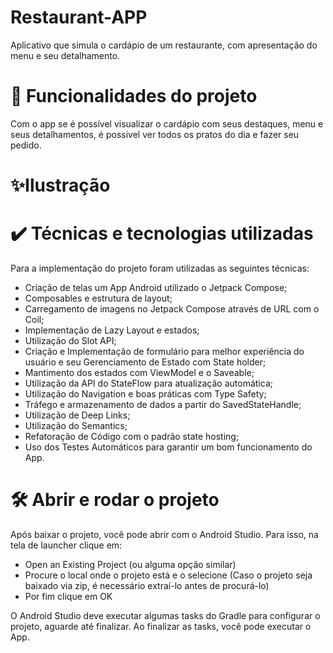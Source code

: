 # Restaurant-APP
Aplicativo que simula o cardápio de um restaurante, com apresentação do menu e seu detalhamento.

# 🔨 Funcionalidades do projeto
Com o app se é possível visualizar o cardápio com seus destaques, menu e seus detalhamentos, é possivel ver todos os pratos do dia e fazer seu pedido.

# ✨Ilustração



# ✔️ Técnicas e tecnologias utilizadas


Para a implementação do projeto foram utilizadas as seguintes técnicas:
* Criação de telas um App Android utilizado o Jetpack Compose;
* Composables e estrutura de layout;
* Carregamento de imagens no Jetpack Compose através de URL com o Coil;
* Implementação de Lazy Layout e estados;
* Utilização do Slot API;
* Criação e Implementação de formulário para melhor experiência do usuário e seu Gerenciamento de Estado com State holder;
* Mantimento dos estados com ViewModel e o Saveable;
* Utilização da API do StateFlow para atualização automática;
* Utilização do Navigation e boas práticas com Type Safety;
* Tráfego e armazenamento de dados a partir do SavedStateHandle;
* Utilização de Deep Links;
* Utilização do Semantics;
* Refatoração de Código com o padrão state hosting;
* Uso dos Testes Automáticos para garantir um bom funcionamento do App.


# 🛠️ Abrir e rodar o projeto

Após baixar o projeto, você pode abrir com o Android Studio. Para isso, na tela de launcher clique em:

* Open an Existing Project (ou alguma opção similar)
* Procure o local onde o projeto está e o selecione (Caso o projeto seja baixado via zip, é necessário extraí-lo antes de procurá-lo)
* Por fim clique em OK

O Android Studio deve executar algumas tasks do Gradle para configurar o projeto, aguarde até finalizar. Ao finalizar as tasks, você pode executar o App.
